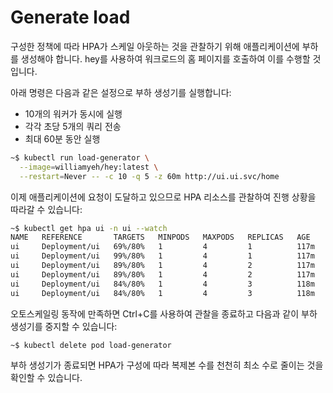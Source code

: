 # Generate load

구성한 정책에 따라 HPA가 스케일 아웃하는 것을 관찰하기 위해 애플리케이션에 부하를 생성해야 합니다. hey를 사용하여 워크로드의 홈 페이지를 호출하여 이를 수행할 것입니다.

아래 명령은 다음과 같은 설정으로 부하 생성기를 실행합니다:

* 10개의 워커가 동시에 실행&#x20;
* 각각 초당 5개의 쿼리 전송&#x20;
* 최대 60분 동안 실행&#x20;

```bash
~$ kubectl run load-generator \
  --image=williamyeh/hey:latest \
  --restart=Never -- -c 10 -q 5 -z 60m http://ui.ui.svc/home
```



이제 애플리케이션에 요청이 도달하고 있으므로 HPA 리소스를 관찰하여 진행 상황을 따라갈 수 있습니다:

```bash
~$ kubectl get hpa ui -n ui --watch
NAME   REFERENCE       TARGETS   MINPODS   MAXPODS   REPLICAS   AGE
ui     Deployment/ui   69%/80%   1         4         1          117m
ui     Deployment/ui   99%/80%   1         4         1          117m
ui     Deployment/ui   89%/80%   1         4         2          117m
ui     Deployment/ui   89%/80%   1         4         2          117m
ui     Deployment/ui   84%/80%   1         4         3          118m
ui     Deployment/ui   84%/80%   1         4         3          118m
```

오토스케일링 동작에 만족하면 Ctrl+C를 사용하여 관찰을 종료하고 다음과 같이 부하 생성기를 중지할 수 있습니다:

```bash
~$ kubectl delete pod load-generator
```

부하 생성기가 종료되면 HPA가 구성에 따라 복제본 수를 천천히 최소 수로 줄이는 것을 확인할 수 있습니다.

